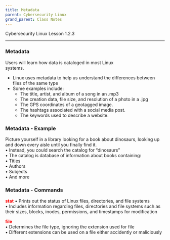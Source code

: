 ```yaml
---
title: Metadata
parent: Cybersecurity Linux
grand_parent: Class Notes
---
```

Cybersecurity Linux Lesson 1.2.3

___
### Metadata  
Users will learn how data is cataloged in most Linux  
systems.
- Linux uses metadata to help us understand the differences between files of the same type  
- Some examples include:  
	- The title, artist, and album of a song in an .mp3  
	- The creation data, file size, and resolution of a photo in a .jpg  
	- The GPS coordinates of a geotagged image.  
	- The hashtags associated with a social media post.  
	- The keywords used to describe a website.

### Metadata - Example  
Picture yourself in a library looking for a book about dinosaurs, looking up and down every aisle until you finally find it.  
• Instead, you could search the catalog for “dinosaurs”  
• The catalog is database of information about books containing:  
	• Titles  
	• Authors  
	• Subjects  
	• And more

### Metadata - Commands  
**<span style="color:rgb(255, 0, 0)">stat</span>**
• Prints out the status of Linux files, directories, and file systems  
• Includes information regarding files, directories and file systems such as their sizes, blocks, inodes, permissions, and timestamps for modification

**<span style="color:rgb(255, 0, 0)">file</span>**  
• Determines the file type, ignoring the extension used for file  
• Different extensions can be used on a file either accidently or maliciously
